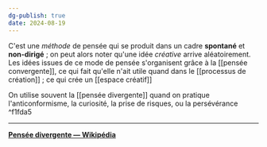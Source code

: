 ```yaml
---
dg-publish: true
date: 2024-08-19
---
```

C'est une *méthode* de pensée qui se produit dans un cadre **spontané** et **non-dirigé** ; on peut alors noter qu'une idée *créative* arrive aléatoirement. 
Les idées issues de ce mode de pensée s'organisent grâce à la [[pensée convergente]], ce qui fait qu'elle n'ait utile quand dans le [[processus de création]] ; ce qui crée un [[espace créatif]]

On utilise souvent la [[pensée divergente]] quand on pratique l'anticonformisme, la curiosité, la prise de risques, ou la persévérance ^f1fda5

---
  **[Pensée divergente — Wikipédia](https://fr.m.wikipedia.org/wiki/Pens%C3%A9e_divergente)** 